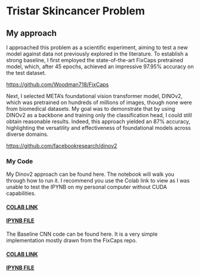 # Tristar Skincancer Problem

## My approach
I approached this problem as a scientific experiment, aiming to test a new model against data not previously explored in the literature. To establish a strong baseline, I first employed the state-of-the-art FixCaps pretrained model, which, after 45 epochs, achieved an impressive 97.95% accuracy on the test dataset.

https://github.com/Woodman718/FixCaps

Next, I selected META’s foundational vision transformer model, DINOv2, which was pretrained on hundreds of millions of images, though none were from biomedical datasets. My goal was to demonstrate that by using DINOv2 as a backbone and training only the classification head, I could still obtain reasonable results. Indeed, this approach yielded an 87% accuracy, highlighting the versatility and effectiveness of foundational models across diverse domains.

https://github.com/facebookresearch/dinov2

### My Code

My Dinov2 approach can be found here. The notebook will walk you through how to run it. I recommend you use the Colab link to view as I was unable to test the IPYNB on my personal computer without CUDA capabilities.

#### [COLAB LINK](https://colab.research.google.com/drive/1Josh_DwnrULzeYMhMl9o3kEbVWeCjfjg?usp=sharing)

#### [IPYNB FILE](DINOv2_approach.ipynb)


The Baseline CNN code can be found here. It is a very simple implementation mostly drawn from the FixCaps repo. 

#### [COLAB LINK](https://colab.research.google.com/drive/1pbS2njIJpkicWqDbdXBJI3dvTFwDG1mP?usp=sharing)

#### [IPYNB FILE](CNN_baseline.ipynb)




